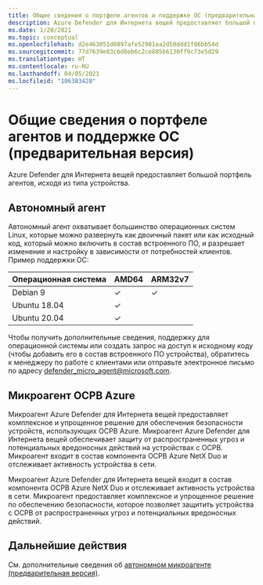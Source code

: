 ```yaml
---
title: Общие сведения о портфеле агентов и поддержке ОС (предварительная версия)
description: Azure Defender для Интернета вещей предоставляет большой портфель агентов, исходя из типа устройства.
ms.date: 1/20/2021
ms.topic: conceptual
ms.openlocfilehash: d2e463051d0897afe52981ea2d50ddd1f06bb54d
ms.sourcegitcommit: 77d7639e83c6d8eb6c2ce805b6130ff9c73e5d29
ms.translationtype: HT
ms.contentlocale: ru-RU
ms.lasthandoff: 04/05/2021
ms.locfileid: "106383428"
---
```

# <a name="agent-portfolio-overview-and-os-support-preview"></a>Общие сведения о портфеле агентов и поддержке ОС (предварительная версия)

Azure Defender для Интернета вещей предоставляет большой портфель агентов, исходя из типа устройства. 

## <a name="standalone-agent"></a>Автономный агент

Автономный агент охватывает большинство операционных систем Linux, которые можно развернуть как двоичный пакет или как исходный код, который можно включить в состав встроенного ПО, и разрешает изменение и настройку в зависимости от потребностей клиентов. Пример поддержки ОС: 

| Операционная система | AMD64 | ARM32v7 |
|--|--|--|
| Debian 9 | ✓ | ✓ |
| Ubuntu 18.04 | ✓ |  |
| Ubuntu 20.04 | ✓ |  |

Чтобы получить дополнительные сведения, поддержку для операционной системы или создать запрос на доступ к исходному коду (чтобы добавить его в состав встроенного ПО устройства), обратитесь к менеджеру по работе с клиентами или отправьте электронное письмо по адресу <defender_micro_agent@microsoft.com>. 

## <a name="azure-rtos-micro-agent"></a>Микроагент ОСРВ Azure

Микроагент Azure Defender для Интернета вещей предоставляет комплексное и упрощенное решение для обеспечения безопасности устройств, использующих ОСРВ Azure. Микроагент Azure Defender для Интернета вещей обеспечивает защиту от распространенных угроз и потенциальных вредоносных действий на устройствах с ОСРВ. Микроагент входит в состав компонента ОСРВ Azure NetX Duo и отслеживает активность устройства в сети. 

Микроагент Azure Defender для Интернета вещей входит в состав компонента ОСРВ Azure NetX Duo и отслеживает активность устройства в сети. Микроагент предоставляет комплексное и упрощенное решение по обеспечению безопасности, которое позволяет защитить устройства с ОСРВ от распространенных угроз и потенциальных вредоносных действий.

## <a name="next-steps"></a>Дальнейшие действия

См. дополнительные сведения об [автономном микроагенте (предварительная версия)](concept-standalone-micro-agent-overview.md).